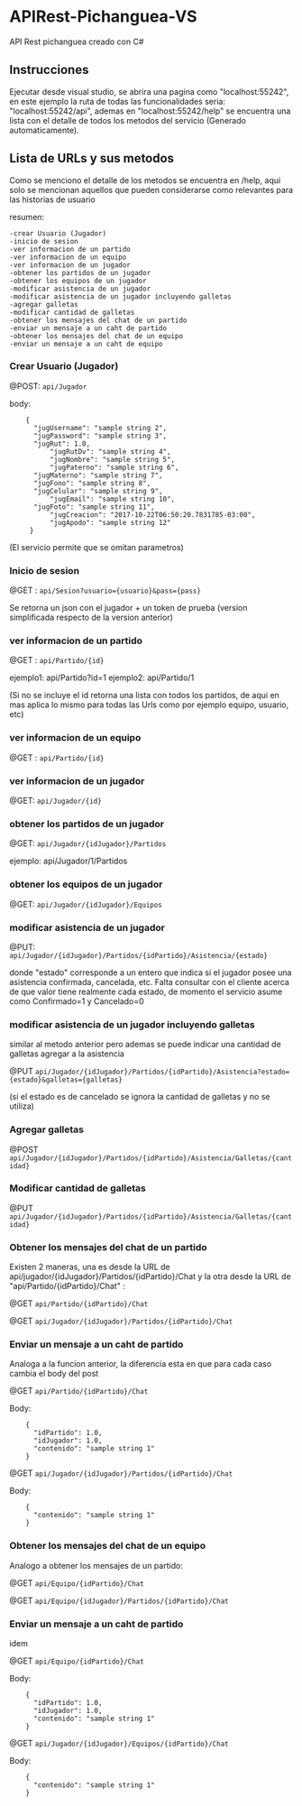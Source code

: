 # APIRest-Pichanguea-VS
API Rest pichanguea creado con C#


## Instrucciones
Ejecutar desde visual studio, se abrira una pagina como "localhost:55242", en este ejemplo la ruta de todas las funcionalidades seria: "localhost:55242/api", ademas en "localhost:55242/help" se encuentra una lista con el detalle de todos los metodos del servicio (Generado automaticamente).

## Lista de URLs y sus metodos
Como se menciono el detalle de los metodos se encuentra en /help, aqui solo se mencionan aquellos que pueden considerarse como relevantes para las historias de usuario

resumen:

    -crear Usuario (Jugador)
    -inicio de sesion
    -ver informacion de un partido
    -ver informacion de un equipo
    -ver informacion de un jugador
    -obtener los partidos de un jugador
    -obtener los equipos de un jugador
    -modificar asistencia de un jugador
    -modificar asistencia de un jugador incluyendo galletas
    -agregar galletas
    -modificar cantidad de galletas
    -obtener los mensajes del chat de un partido
    -enviar un mensaje a un caht de partido
    -obtener los mensajes del chat de un equipo
    -enviar un mensaje a un caht de equipo


### Crear Usuario (Jugador)

@POST: ```api/Jugador```

body: 
```
	{
	  "jugUsername": "sample string 2",
	  "jugPassword": "sample string 3",
 	  "jugRut": 1.0,
          "jugRutDv": "sample string 4",
          "jugNombre": "sample string 5",
          "jugPaterno": "sample string 6",
	  "jugMaterno": "sample string 7",
	  "jugFono": "sample string 8",
	  "jugCelular": "sample string 9",
          "jugEmail": "sample string 10",
	  "jugFoto": "sample string 11",
          "jugCreacion": "2017-10-22T06:50:20.7831785-03:00",
          "jugApodo": "sample string 12"
	 }
```


(El servicio permite que se omitan parametros)

### Inicio de sesion

@GET : ```api/Sesion?usuario={usuario}&pass={pass}```

Se retorna un json con el jugador + un token de prueba (version simplificada respecto de la version anterior)

### ver informacion de un partido

@GET : ```api/Partido/{id}```

ejemplo1: api/Partido?id=1
ejemplo2: api/Partido/1

(Si no se incluye el id retorna una lista con todos los partidos, de aqui en mas aplica lo mismo para todas las Urls como por ejemplo equipo, usuario, etc)


### ver informacion de un equipo

@GET : ```api/Partido/{id}```


### ver informacion de un jugador

@GET: ``` api/Jugador/{id} ```


### obtener los partidos de un jugador

@GET: ``` api/Jugador/{idJugador}/Partidos ```

ejemplo: api/Jugador/1/Partidos

### obtener los equipos de un jugador

@GET: ``` api/Jugador/{idJugador}/Equipos ```

### modificar asistencia de un jugador

@PUT: ``` api/Jugador/{idJugador}/Partidos/{idPartido}/Asistencia/{estado} ```

donde "estado" corresponde a un entero que indica si el jugador posee una asistencia confirmada, cancelada, etc. Falta consultar con el cliente acerca de que valor tiene realmente cada estado, de momento el servicio asume como Confirmado=1 y Cancelado=0

### modificar asistencia de un jugador incluyendo galletas

similar al metodo anterior pero ademas se puede indicar una cantidad de galletas agregar a la asistencia

@PUT ``` api/Jugador/{idJugador}/Partidos/{idPartido}/Asistencia?estado={estado}&galletas={galletas} ```

(si el estado es de cancelado se ignora la cantidad de galletas y no se utiliza)

### Agregar galletas

@POST ``` api/Jugador/{idJugador}/Partidos/{idPartido}/Asistencia/Galletas/{cantidad} ```

### Modificar cantidad de galletas

@PUT ``` api/Jugador/{idJugador}/Partidos/{idPartido}/Asistencia/Galletas/{cantidad} ```

### Obtener los mensajes del chat de un partido
Existen 2 maneras, una es desde la URL de api/jugador/{idJugador}/Partidos/{idPartido}/Chat y la otra desde la URL de "api/Partido/{idPartido}/Chat" :

@GET ``` api/Partido/{idPartido}/Chat ```

@GET ``` api/Jugador/{idJugador}/Partidos/{idPartido}/Chat ```

### Enviar un mensaje a un caht de partido
Analoga a la funcion anterior, la diferencia esta en que para cada caso cambia el body del post

@GET ``` api/Partido/{idPartido}/Chat ```

Body: 
``` 
	{
	  "idPartido": 1.0,
	  "idJugador": 1.0,
	  "contenido": "sample string 1"
	} 
```


@GET ``` api/Jugador/{idJugador}/Partidos/{idPartido}/Chat ```

Body: 
``` 
	{
	  "contenido": "sample string 1"
	}  
```

### Obtener los mensajes del chat de un equipo
Analogo a obtener los mensajes de un partido: 

@GET ``` api/Equipo/{idPartido}/Chat ```

@GET ``` api/Equipo/{idJugador}/Partidos/{idPartido}/Chat ```

### Enviar un mensaje a un caht de partido
idem

@GET ``` api/Equipo/{idPartido}/Chat ```

Body:
```
	{
	  "idPartido": 1.0,
	  "idJugador": 1.0,
	  "contenido": "sample string 1"
	}  
```


@GET ``` api/Jugador/{idJugador}/Equipos/{idPartido}/Chat ```

Body: 
```
	{
	  "contenido": "sample string 1"
	}  
```

